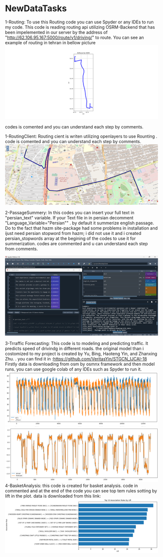 # NewDataTasks

1-Routing:
To use this Routing code you can use Spyder or any IDEs to run my code. This code is reading routing api utilizing OSRM-Backend that has been impelemented in our server by the address of "http://62.106.95.167:5000/route/v1/driving/" to route.
You can see an example of routing in tehran in bellow picture
![alt text](https://github.com/Rjalalifar/NewDataTasks/blob/main/Images/RoutingResult.png)

codes is comented and you can understand each step by comments.

1-RoutingClient:
Routing cient is writen utilizing openlayers to use Rounting . code is comented and you can understand each step by comments.
![alt text](https://github.com/Rjalalifar/NewDataTasks/blob/main/Images/RoutingClient.png)

2-PassageSummery:
In this codes you can insert your full text in "persian_text" variable.
If your Text file in in persian decomment "Language_Variable="Persian"" . by default it summerize english passage.
Do to the fact that hazm site-package had some problems in installation and ijust need persian stopword from hazm; i did not use it and i created persian_stopwords array at the begining of the codes to use it for summerization.
codes are commented and u can understand each step from comments.

![alt text](https://github.com/Rjalalifar/NewDataTasks/blob/main/Images/SummaryResult.png)

3-Trraffic Forecasting: This code is to modeling and predicting traffic. It predicts speed of drivindg in different roads. the original model than i costomized to my project is created by Yu, Bing, Haoteng Yin, and Zhanxing Zhu. . you can find it in :https://github.com/VeritasYin/STGCN_IJCAI-18
Firstly data is downloading from osm by osmnx framework and then model runs. you can use google colab of any IDEs such as Spyder to run it.
![alt text](https://github.com/Rjalalifar/NewDataTasks/blob/main/Images/TrafficData.png)
![alt text](https://github.com/Rjalalifar/NewDataTasks/blob/main/Images/TrafficResult.png)
4-BasketAnalysis: this code is created for basket analysis. code in commented and at the end of the code you can see top tem rules sotting by lift in the plot. data is downloaded from this link:
![alt text](https://github.com/Rjalalifar/NewDataTasks/blob/main/Images/BasketAnalysis.png)
